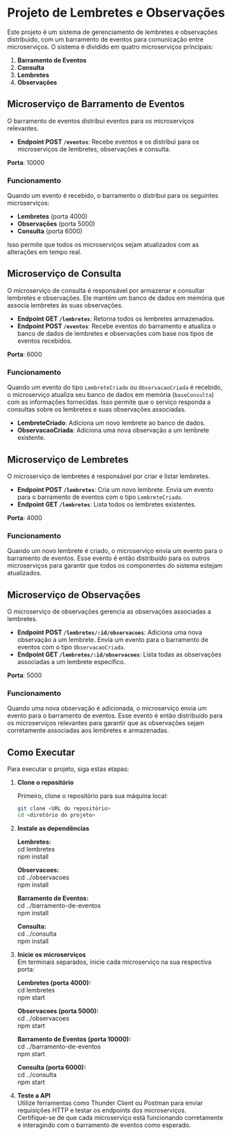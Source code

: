 # Projeto de Lembretes e Observações

Este projeto é um sistema de gerenciamento de lembretes e observações distribuído, com um barramento de eventos para comunicação entre microserviços. O sistema é dividido em quatro microserviços principais:

1. **Barramento de Eventos**
2. **Consulta**
3. **Lembretes**
4. **Observações**

## Microserviço de Barramento de Eventos

O barramento de eventos distribui eventos para os microserviços relevantes.

- **Endpoint POST `/eventos`**: Recebe eventos e os distribui para os microserviços de lembretes, observações e consulta.

**Porta**: 10000

### Funcionamento

Quando um evento é recebido, o barramento o distribui para os seguintes microserviços:

- **Lembretes** (porta 4000)
- **Observações** (porta 5000)
- **Consulta** (porta 6000)

Isso permite que todos os microserviços sejam atualizados com as alterações em tempo real.

## Microserviço de Consulta

O microserviço de consulta é responsável por armazenar e consultar lembretes e observações. Ele mantém um banco de dados em memória que associa lembretes às suas observações.

- **Endpoint GET `/lembretes`**: Retorna todos os lembretes armazenados.
- **Endpoint POST `/eventos`**: Recebe eventos do barramento e atualiza o banco de dados de lembretes e observações com base nos tipos de eventos recebidos.

**Porta**: 6000

### Funcionamento

Quando um evento do tipo `LembreteCriado` ou `ObservacaoCriada` é recebido, o microserviço atualiza seu banco de dados em memória (`baseConsulta`) com as informações fornecidas. Isso permite que o serviço responda a consultas sobre os lembretes e suas observações associadas.

- **LembreteCriado**: Adiciona um novo lembrete ao banco de dados.
- **ObservacaoCriada**: Adiciona uma nova observação a um lembrete existente.

## Microserviço de Lembretes

O microserviço de lembretes é responsável por criar e listar lembretes.

- **Endpoint POST `/lembretes`**: Cria um novo lembrete. Envia um evento para o barramento de eventos com o tipo `LembreteCriado`.
- **Endpoint GET `/lembretes`**: Lista todos os lembretes existentes.

**Porta**: 4000

### Funcionamento

Quando um novo lembrete é criado, o microserviço envia um evento para o barramento de eventos. Esse evento é então distribuído para os outros microserviços para garantir que todos os componentes do sistema estejam atualizados.

## Microserviço de Observações

O microserviço de observações gerencia as observações associadas a lembretes.

- **Endpoint POST `/lembretes/:id/observacoes`**: Adiciona uma nova observação a um lembrete. Envia um evento para o barramento de eventos com o tipo `ObservacaoCriada`.
- **Endpoint GET `/lembretes/:id/observacoes`**: Lista todas as observações associadas a um lembrete específico.

**Porta**: 5000

### Funcionamento

Quando uma nova observação é adicionada, o microserviço envia um evento para o barramento de eventos. Esse evento é então distribuído para os microserviços relevantes para garantir que as observações sejam corretamente associadas aos lembretes e armazenadas.

## Como Executar

Para executar o projeto, siga estas etapas:

1. **Clone o repositório**

   Primeiro, clone o repositório para sua máquina local:

   ```bash
   git clone <URL do repositório>
   cd <diretório do projeto>


2. **Instale as dependências**

   **Lembretes:** </br>
   cd lembretes </br>
   npm install

   **Observacoes:** </br>
   cd ../observacoes <br>
   npm install

   **Barramento de Eventos:** </br>
   cd ../barramento-de-eventos </br>
   npm install

   **Consulta:** </br>
   cd ../consulta </br>
   npm install


4. **Inicie os microserviços** </br>
   Em terminais separados, inicie cada microserviço na sua respectiva porta:

   **Lembretes (porta 4000):** </br>
   cd lembretes </br>
   npm start

   **Observacoes (porta 5000):** </br>
   cd ../observacoes </br>
   npm start

   **Barramento de Eventos (porta 10000):** </br>
   cd ../barramento-de-eventos </br>
   npm start

   **Consulta (porta 6000):** </br>
   cd ../consulta </br>
   npm start

5. **Teste a API** </br>
   Utilize ferramentas como Thunder Client ou Postman para enviar requisições HTTP e testar os endpoints dos microserviços. </br>
   Certifique-se de que cada microserviço está funcionando corretamente e interagindo com o barramento de eventos como esperado.

   
   



